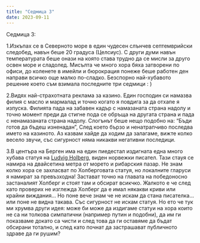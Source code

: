 ```yaml
---
title: "Седмица 3"
date: 2023-09-11
---
```


Седмица 3:

1.Изкъпах се в Северното море в един чудесен слънчев септемврийски следобед, навън беше 20 градуса (Целсиус). С други думи навън температурата беше онази на която става трудно да се мисли за друго освен море и сладолед. Мисълта че много хора бяха затворени по офиси, до коленете в имейли и бюрокрация понеже беше работен ден направи всичко още малко по-сладко.
Безспорно най-хубавото решение което съм взимала последните три седмици : )

2.Видях най-страхотната реклама за казино. Един господин си намазва филия с масло и мармалад и точно когато я повдига за да отхапе я изпуска. Филията пада на забавен кадър с намазаната страна надолу и точно момент преди да стигне пода се обръща на другата страна и пада с ненамазаната страна надолу.
Слогънът беше нещо подобно на: “Бъди готов да бъдеш изненадан”, След което бързо и ненатрапчиво последва името на казиното. 
Аз казвам хайде да ходим да залагаме, вижте колко весело звучи, със сигурност няма никакви негативни последици.

3.В центъра на Берген има на един пиедестал издигната една много хубава статуя на [Ludvig Holberg](https://en.wikipedia.org/wiki/Ludvig_Holberg), виден норвежки писател. Тази стауя се намира на двайсетина метра от морето и рибарския пазар. Не знам колко хора се захласват по Холберговата статуя, но локалните гларуси я намират за превъзходна! Застават точно на главата на победоносно застаналият Холберг и стоят там и обсират всикчко. Жалкото е че след като проверих не изглежда Холберг да е имал някакви криви или крайни виждания…
Но поне вече знам че не искам да стана писателка…или поне не видна такава. Със сигурност не искам статуя. 
Но ето че тук ми хрумва други идея: може би може да издигаме статуи на хора които не са ни толкова симпатични (например путин и подобни), да им ги показваме докато са чисти и след това да ги оставяме да бъдат обсирани тотално, и след като почнат да застрашават публичното здраве да ги рушим?
